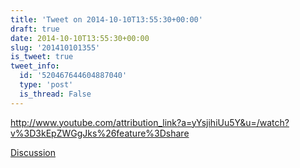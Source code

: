 ```yaml
---
title: 'Tweet on 2014-10-10T13:55:30+00:00'
draft: true
date: 2014-10-10T13:55:30+00:00
slug: '201410101355'
is_tweet: true
tweet_info:
  id: '520467644604887040'
  type: 'post'
  is_thread: False
---
```




<http://www.youtube.com/attribution_link?a=yYsjihiUu5Y&u=/watch?v%3D3kEpZWGgJks%26feature%3Dshare>

[Discussion](https://x.com/sytelus/status/520467644604887040)

